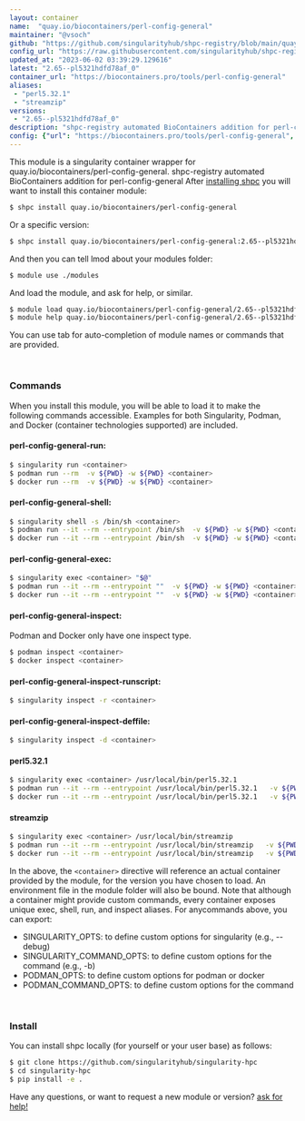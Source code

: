 ```yaml
---
layout: container
name:  "quay.io/biocontainers/perl-config-general"
maintainer: "@vsoch"
github: "https://github.com/singularityhub/shpc-registry/blob/main/quay.io/biocontainers/perl-config-general/container.yaml"
config_url: "https://raw.githubusercontent.com/singularityhub/shpc-registry/main/quay.io/biocontainers/perl-config-general/container.yaml"
updated_at: "2023-06-02 03:39:29.129616"
latest: "2.65--pl5321hdfd78af_0"
container_url: "https://biocontainers.pro/tools/perl-config-general"
aliases:
 - "perl5.32.1"
 - "streamzip"
versions:
 - "2.65--pl5321hdfd78af_0"
description: "shpc-registry automated BioContainers addition for perl-config-general"
config: {"url": "https://biocontainers.pro/tools/perl-config-general", "maintainer": "@vsoch", "description": "shpc-registry automated BioContainers addition for perl-config-general", "latest": {"2.65--pl5321hdfd78af_0": "sha256:0b8a6b447affccc92bb34cebb3c22e62d35bbb97dc54740b115d8a8e31df0d17"}, "tags": {"2.65--pl5321hdfd78af_0": "sha256:0b8a6b447affccc92bb34cebb3c22e62d35bbb97dc54740b115d8a8e31df0d17"}, "docker": "quay.io/biocontainers/perl-config-general", "aliases": {"perl5.32.1": "/usr/local/bin/perl5.32.1", "streamzip": "/usr/local/bin/streamzip"}}
---
```


This module is a singularity container wrapper for quay.io/biocontainers/perl-config-general.
shpc-registry automated BioContainers addition for perl-config-general
After [installing shpc](#install) you will want to install this container module:


```bash
$ shpc install quay.io/biocontainers/perl-config-general
```

Or a specific version:

```bash
$ shpc install quay.io/biocontainers/perl-config-general:2.65--pl5321hdfd78af_0
```

And then you can tell lmod about your modules folder:

```bash
$ module use ./modules
```

And load the module, and ask for help, or similar.

```bash
$ module load quay.io/biocontainers/perl-config-general/2.65--pl5321hdfd78af_0
$ module help quay.io/biocontainers/perl-config-general/2.65--pl5321hdfd78af_0
```

You can use tab for auto-completion of module names or commands that are provided.

<br>

### Commands

When you install this module, you will be able to load it to make the following commands accessible.
Examples for both Singularity, Podman, and Docker (container technologies supported) are included.

#### perl-config-general-run:

```bash
$ singularity run <container>
$ podman run --rm  -v ${PWD} -w ${PWD} <container>
$ docker run --rm  -v ${PWD} -w ${PWD} <container>
```

#### perl-config-general-shell:

```bash
$ singularity shell -s /bin/sh <container>
$ podman run --it --rm --entrypoint /bin/sh  -v ${PWD} -w ${PWD} <container>
$ docker run --it --rm --entrypoint /bin/sh  -v ${PWD} -w ${PWD} <container>
```

#### perl-config-general-exec:

```bash
$ singularity exec <container> "$@"
$ podman run --it --rm --entrypoint ""  -v ${PWD} -w ${PWD} <container> "$@"
$ docker run --it --rm --entrypoint ""  -v ${PWD} -w ${PWD} <container> "$@"
```

#### perl-config-general-inspect:

Podman and Docker only have one inspect type.

```bash
$ podman inspect <container>
$ docker inspect <container>
```

#### perl-config-general-inspect-runscript:

```bash
$ singularity inspect -r <container>
```

#### perl-config-general-inspect-deffile:

```bash
$ singularity inspect -d <container>
```


#### perl5.32.1

```bash
$ singularity exec <container> /usr/local/bin/perl5.32.1
$ podman run --it --rm --entrypoint /usr/local/bin/perl5.32.1   -v ${PWD} -w ${PWD} <container> -c " $@"
$ docker run --it --rm --entrypoint /usr/local/bin/perl5.32.1   -v ${PWD} -w ${PWD} <container> -c " $@"
```


#### streamzip

```bash
$ singularity exec <container> /usr/local/bin/streamzip
$ podman run --it --rm --entrypoint /usr/local/bin/streamzip   -v ${PWD} -w ${PWD} <container> -c " $@"
$ docker run --it --rm --entrypoint /usr/local/bin/streamzip   -v ${PWD} -w ${PWD} <container> -c " $@"
```



In the above, the `<container>` directive will reference an actual container provided
by the module, for the version you have chosen to load. An environment file in the
module folder will also be bound. Note that although a container
might provide custom commands, every container exposes unique exec, shell, run, and
inspect aliases. For anycommands above, you can export:

 - SINGULARITY_OPTS: to define custom options for singularity (e.g., --debug)
 - SINGULARITY_COMMAND_OPTS: to define custom options for the command (e.g., -b)
 - PODMAN_OPTS: to define custom options for podman or docker
 - PODMAN_COMMAND_OPTS: to define custom options for the command

<br>

### Install

You can install shpc locally (for yourself or your user base) as follows:

```bash
$ git clone https://github.com/singularityhub/singularity-hpc
$ cd singularity-hpc
$ pip install -e .
```

Have any questions, or want to request a new module or version? [ask for help!](https://github.com/singularityhub/singularity-hpc/issues)